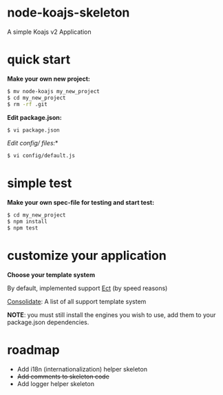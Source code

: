 node-koajs-skeleton
===================

A simple Koajs v2 Application

quick start
===========

**Make your own new project:**

```sh
$ mv node-koajs my_new_project
$ cd my_new_project
$ rm -rf .git
```

**Edit package.json:**

```sh
$ vi package.json
```

**Edit config/* files:**

```sh
$ vi config/default.js
```

simple test
===========

**Make your own spec-file for testing and start test:**

```sh
$ cd my_new_project
$ npm install
$ npm test
```


customize your application
==========================

**Choose your template system**

By default, implemented support [Ect](http://ectjs.com/) (by speed reasons)

[Consolidate](https://github.com/visionmedia/consolidate.js/): A list of all support template system

__NOTE__: you must still install the engines you wish to use, add them to your package.json dependencies.


roadmap
=======

   * Add i18n (internationalization) helper skeleton
   * <s>Add comments to skeleton code</s>
   * Add logger helper skeleton
   

